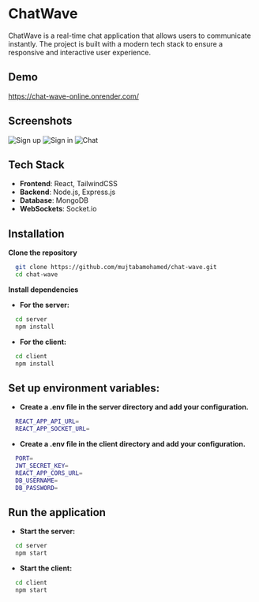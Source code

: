 <!--![Sign up](https://i.postimg.cc/c19dsbFZ/Chat-Logo.png)-->
# ChatWave

ChatWave is a real-time chat application that allows users to communicate instantly. The project is built with a modern tech stack to ensure a responsive and interactive user experience.

## Demo

https://chat-wave-online.onrender.com/


## Screenshots

![Sign up](https://i.postimg.cc/5yqdTGtW/Pic-1.png)
![Sign in](https://i.postimg.cc/DfqTSWPp/Pic-2.png)
![Chat](https://i.postimg.cc/28rfhzHk/Pic-3.png)

## Tech Stack

- **Frontend**: React, TailwindCSS
- **Backend**: Node.js, Express.js
- **Database**: MongoDB
- **WebSockets**: Socket.io

## Installation

**Clone the repository**
```bash
  git clone https://github.com/mujtabamohamed/chat-wave.git
  cd chat-wave
```

**Install dependencies**
- **For the server:**
```bash
  cd server
  npm install

```
- **For the client:**
```bash
  cd client
  npm install
```

## Set up environment variables:

- **Create a .env file in the server directory and add your configuration.**
```bash
  REACT_APP_API_URL=
  REACT_APP_SOCKET_URL=
```

- **Create a .env file in the client directory and add your configuration.**
```bash
  PORT=
  JWT_SECRET_KEY=
  REACT_APP_CORS_URL=
  DB_USERNAME=
  DB_PASSWORD=
```

## Run the application

- **Start the server:**
```bash
  cd server
  npm start
```

- **Start the client:**
```bash
  cd client
  npm start
```
